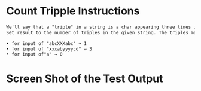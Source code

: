 # Count Tripple Instructions  
```md 
We'll say that a "triple" in a string is a char appearing three times in a row.
Set result to the number of triples in the given string. The triples may overlap.

• for input of "abcXXXabc" → 1
• for input of "xxxabyyyycd" → 3
• for input of"a" → 0
```

# Screen Shot of the Test Output 

